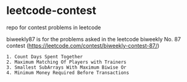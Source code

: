 # leetcode-contest
repo for contest problems in leetcode

biweekly87 is for the problems asked in the leetcode biweekly No. 87 contest (https://leetcode.com/contest/biweekly-contest-87/)
    
    1. Count Days Spent Together
    2. Maximum Matching Of Players with Trainers
    3. Smallest SubArrays With Maximum Biwise Or
    4. Minimum Money Required Before Transactions

